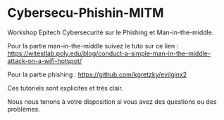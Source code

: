 # Cybersecu-Phishin-MITM
Workshop Epitech Cybersecurité sur le Phishing et Man-in-the-middle.

Pour la partie man-in-the-middle suivez le tuto sur ce lien : https://witestlab.poly.edu/blog/conduct-a-simple-man-in-the-middle-attack-on-a-wifi-hotspot/

Pour la partie phishing : https://github.com/kgretzky/evilginx2

Ces tutoriels sont explicites et très clair.

Nous nous tenons à votre disposition si vous avez des questions ou des problèmes.
